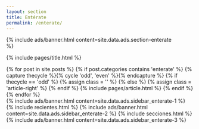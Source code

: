 ```yaml
---
layout: section
title: Entérate
permalink: /enterate/
---
```


{% 
  include ads/banner.html 
  content=site.data.ads.section-enterate  
%}

{% include pages/title.html %}

<!-- blog post -->
<section class="section">
  <div class="container maxw">
    <div class="row">
      <div class="col-lg-9">
        {% for post in site.posts %}
        {% if post.categories contains 'enterate' %}
        {% capture thecycle %}{% cycle 'odd', 'even' %}{% endcapture %}
        {% if thecycle == 'odd' %}
        {% assign class = '' %}
        {% else %}
        {% assign class = 'article-right' %}
        {% endif %}
          {% include pages/article.html %}
        {% endif %}
        {% endfor %}
      </div>
      <div class="col-lg-3">
        {% 
          include ads/banner.html 
          content=site.data.ads.sidebar_enterate-1  
        %}
        {% include recientes.html %}
        {% 
          include ads/banner.html 
          content=site.data.ads.sidebar_enterate-2
        %}
        {% include secciones.html %}
        {% 
          include ads/banner.html 
          content=site.data.ads.sidebar_enterate-3
        %}
      </div> 
    </div>
  </div>
</section>
<!-- /blog post -->


